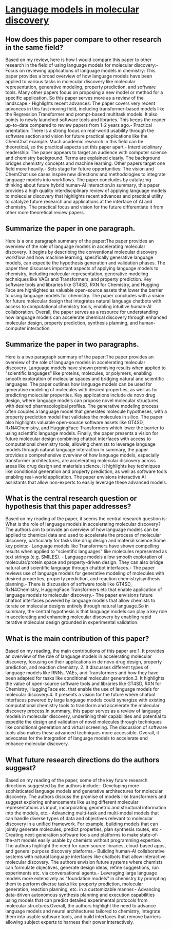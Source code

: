 # [Language models in molecular discovery](https://arxiv.org/abs/2309.16235)

## How does this paper compare to other research in the same field?

Based on my review, here is how I would compare this paper to other research in the field of using language models for molecular discovery:- Focus on reviewing applications of language models in chemistry: This paper provides a broad overview of how language models have been applied to various tasks in molecular discovery like molecular representation, generative modeling, property prediction, and software tools. Many other papers focus on proposing a new model or method for a specific application. So this paper serves more as a review of the landscape.- Highlights recent advances: The paper covers very recent advances in this fast moving field, including transformer-based models like the Regression Transformer and prompt-based multitask models. It also points to newly launched software tools and libraries. This keeps the reader up-to-date compared to review papers from 1-2 years ago.- Practical orientation: There is a strong focus on real-world usability through the software section and vision for future practical applications like the ChemChat example. Much academic research in this field can be theoretical, so the practical aspects set this paper apart.- Interdisciplinary readership: The paper appears to target an audience with computer science and chemistry background. Terms are explained clearly. The background bridges chemistry concepts and machine learning. Other papers target one field more heavily.- Sets stage for future opportunities: The vision and ChemChat use cases inspire new directions and methodologies to integrate language models into workflows. The paper concludes by catalyzing thinking about future hybrid human-AI interaction.In summary, this paper provides a high quality interdisciplinary review of applying language models to molecular discovery that highlights recent advances and practical utility to catalyze future research and applications at the interface of AI and chemistry. The practical focus and vision for the future differentiate it from other more theoretical review papers.


## Summarize the paper in one paragraph.

Here is a one paragraph summary of the paper:The paper provides an overview of the role of language models in accelerating molecular discovery. It begins by describing the conventional molecular discovery workflow and how machine learning, specifically generative language models, can expedite the hypothesis generation and validation phases. The paper then discusses important aspects of applying language models to chemistry, including molecular representation, generative modeling techniques like VAEs and Transformers, and property prediction. Key software tools and libraries like GT4SD, RXN for Chemistry, and Hugging Face are highlighted as valuable open-source assets that lower the barrier to using language models for chemistry. The paper concludes with a vision for future molecular design that integrates natural language chatbots with access to computational chemistry tools, enabling intuitive human-AI collaboration. Overall, the paper serves as a resource for understanding how language models can accelerate chemical discovery through enhanced molecular design, property prediction, synthesis planning, and human-computer interaction.


## Summarize the paper in two paragraphs.

Here is a two paragraph summary of the paper:The paper provides an overview of the role of language models in accelerating molecular discovery. Language models have shown promising results when applied to "scientific languages" like proteins, molecules, or polymers, enabling smooth exploration of molecular spaces and bridging natural and scientific languages. The paper outlines how language models can be used for generative modeling of molecules with desired properties, as well as for predicting molecular properties. Key applications include de novo drug design, where language models can propose novel molecular structures with desired pharmacological profiles. The generative modeling process often couples a language model that generates molecule hypotheses, with a property prediction model that validates the molecules in silico. The paper also highlights valuable open-source software assets like GT4SD, RxN4Chemistry, and HuggingFace Transformers which lower the barrier to using scientific language models. Finally, the paper presents a vision for future molecular design combining chatbot interfaces with access to computational chemistry tools, allowing chemists to leverage language models through natural language interaction.In summary, the paper provides a comprehensive overview of how language models, especially transformer architectures, are accelerating molecular discovery across areas like drug design and materials science. It highlights key techniques like conditional generation and property prediction, as well as software tools enabling real-world application. The paper envisions interactive AI assistants that allow non-experts to easily leverage these advanced models.


## What is the central research question or hypothesis that this paper addresses?

Based on my reading of the paper, it seems the central research question is: What is the role of language models in accelerating molecular discovery? The authors aim to provide an overview of how language models can be applied to chemical data and used to accelerate the process of molecular discovery, particularly for tasks like drug design and material science.Some key points:- Language models like Transformers have shown compelling results when applied to "scientific languages" like molecules represented as text strings (e.g. SMILES). - Language models allow smooth exploration of molecular/protein space and property-driven design. They can also bridge natural and scientific language through chatbot interfaces.- The paper reviews use of language models for generative modeling of molecules with desired properties, property prediction, and reaction chemistry/synthesis planning.- There is discussion of software tools like GT4SD, RxN4Chemistry, HuggingFace Transformers etc that enable application of language models to molecular discovery.- The paper envisions future chatbot interfaces powered by language models that allow chemists to iterate on molecular designs entirely through natural language.So in summary, the central hypothesis is that language models can play a key role in accelerating and enhancing molecular discovery by enabling rapid iterative molecular design grounded in experimental validation.


## What is the main contribution of this paper?

Based on my reading, the main contributions of this paper are:1. It provides an overview of the role of language models in accelerating molecular discovery, focusing on their applications in de novo drug design, property prediction, and reaction chemistry. 2. It discusses different types of language models like RNNs, VAEs, and Transformers and how they have been adapted for tasks like conditional molecular generation.3. It highlights the value of open-source software tools and libraries like GT4SD, RXN for Chemistry, HuggingFace etc. that enable the use of language models for molecular discovery.4. It presents a vision for the future where chatbot interfaces powered by large language models could synergize with existing computational chemistry tools to transform and accelerate the molecular discovery process.In summary, this paper serves as a review of language models in molecular discovery, underlining their capabilities and potential to expedite the design and validation of novel molecules through techniques like conditional generation and virtual screening. The discussion of software tools also makes these advanced techniques more accessible. Overall, it advocates for the integration of language models to accelerate and enhance molecular discovery.


## What future research directions do the authors suggest?

Based on my reading of the paper, some of the key future research directions suggested by the authors include:- Developing more sophisticated language models and generative architectures for molecular discovery. The authors discuss the promise of models like transformers and suggest exploring enhancements like using different molecular representations as input, incorporating geometric and structural information into the models, etc.- Advancing multi-task and multi-modal models that can handle diverse types of data and objectives relevant to molecular discovery in a unified framework. For example, building models that can jointly generate molecules, predict properties, plan synthesis routes, etc.- Creating next-generation software tools and platforms to make state-of-the-art models easily usable by chemists without programming expertise. The authors highlight the need for open source libraries, cloud-based apps, and general purpose discovery platforms.- Building human-AI collaborative systems with natural language interfaces like chatbots that allow interactive molecular discovery. The authors envision future systems where chemists can formulate objectives, generate design ideas, refine suggestions, run experiments etc. via conversational agents.- Leveraging large language models more extensively as "foundation models" in chemistry by prompting them to perform diverse tasks like property prediction, molecular generation, reaction planning, etc. in a customizable manner.- Advancing data-driven autonomous synthesis planning and execution capabilities using models that can predict detailed experimental protocols from molecular structures.Overall, the authors highlight the need to advance language models and neural architectures tailored to chemistry, integrate them into usable software tools, and build interfaces that remove barriers allowing subject experts to harness their power interactively.
